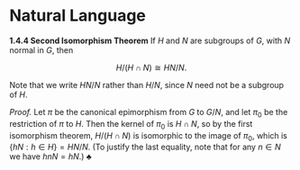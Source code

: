 # Natural Language

**1.4.4 Second Isomorphism Theorem** If $H$ and $N$ are subgroups of $G$, with $N$ normal in $G$, then

$$H / (H \cap N) \cong HN / N.$$

Note that we write $HN / N$ rather than $H / N$, since $N$ need not be a subgroup of $H$.

*Proof.* Let $\pi$ be the canonical epimorphism from $G$ to $G / N$, and let $\pi_0$ be the restriction of $\pi$ to $H$. Then the kernel of $\pi_0$ is $H \cap N$, so by the first isomorphism theorem, $H / (H \cap N)$ is isomorphic to the image of $\pi_0$, which is $\{hN : h \in H\} = HN / N$. (To justify the last equality, note that for any $n \in N$ we have $hnN = hN$.) ♣